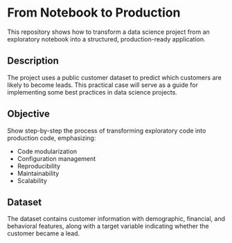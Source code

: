 # From Notebook to Production

This repository shows how to transform a data science project from an exploratory notebook into a structured, production-ready application.

## Description

The project uses a public customer dataset to predict which customers are likely to become leads. This practical case will serve as a guide for implementing some best practices in data science projects.

## Objective

Show step-by-step the process of transforming exploratory code into production code, emphasizing:

- Code modularization
- Configuration management
- Reproducibility
- Maintainability
- Scalability

## Dataset

The dataset contains customer information with demographic, financial, and behavioral features, along with a target variable indicating whether the customer became a lead.